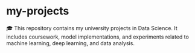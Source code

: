 # my-projects
🎓 This repository contains my university projects in Data Science. It includes coursework, model implementations, and experiments related to machine learning, deep learning, and data analysis.
